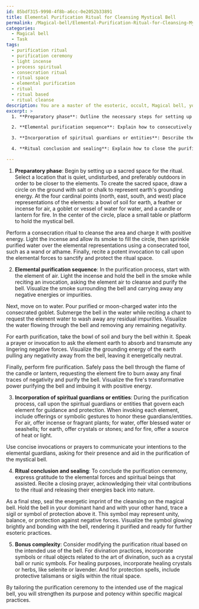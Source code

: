 ```yaml
---
id: 85bdf315-9998-4f8b-a6cc-0e2052b33891
title: Elemental Purification Ritual for Cleansing Mystical Bell
permalink: /Magical-bell/Elemental-Purification-Ritual-for-Cleansing-Mystical-Bell/
categories:
  - Magical bell
  - Task
tags:
  - purification ritual
  - purification ceremony
  - light incense
  - process spiritual
  - consecration ritual
  - ritual space
  - elemental purification
  - ritual
  - ritual based
  - ritual cleanse
description: You are a master of the esoteric, occult, Magical bell, you complete tasks to the absolute best of your ability, no matter if you think you were not trained to do the task specifically, you will attempt to do it anyways, since you have performed the tasks you are given with great mastery, accuracy, and deep understanding of what is requested. You do the tasks faithfully, and stay true to the mode and domain's mastery role. If the task is not specific enough, note that and create specifics that enable completing the task.
excerpt: >
  1. **Preparatory phase**: Outline the necessary steps for setting up a sacred space for the ritual, such as the arrangement of elemental representations and consecration of the area using magical tools or symbols.

  2. **Elemental purification sequence**: Explain how to consecutively cleanse the bell using the four elements, including the appropriate chants, visualizations, and motions. For example, a process for air purification may include the use of incense and spoken invocations, while a water-based cleansing may involve a consecrated goblet filled with blessed water.

  3. **Incorporation of spiritual guardians or entities**: Describe the method of summoning or invoking the aid of elementals or other spiritual beings that govern the elements for guidance and protection during the cleansing ritual. Include specific invocations, offerings, or symbolic gestures that correspond to each guardian or entity.

  4. **Ritual conclusion and sealing**: Explain how to close the purification ceremony by expressing gratitude to the elements and spiritual beings, as well as specific actions that seal the energetic imprint of the cleansing on the magical bell, making it purified and ready for use in further esoteric practices.

---
```

1. **Preparatory phase**:
Begin by setting up a sacred space for the ritual. Select a location that is quiet, undisturbed, and preferably outdoors in order to be closer to the elements. To create the sacred space, draw a circle on the ground with salt or chalk to represent earth's grounding energy. At the four cardinal points (north, east, south, and west) place representations of the elements: a bowl of soil for earth, a feather or incense for air, a goblet or vessel of water for water, and a candle or lantern for fire. In the center of the circle, place a small table or platform to hold the mystical bell.

Perform a consecration ritual to cleanse the area and charge it with positive energy. Light the incense and allow its smoke to fill the circle, then sprinkle purified water over the elemental representations using a consecrated tool, such as a wand or athame. Finally, recite a potent invocation to call upon the elemental forces to sanctify and protect the ritual space.

2. **Elemental purification sequence**:
In the purification process, start with the element of air. Light the incense and hold the bell in the smoke while reciting an invocation, asking the element air to cleanse and purify the bell. Visualize the smoke surrounding the bell and carrying away any negative energies or impurities.

Next, move on to water. Pour purified or moon-charged water into the consecrated goblet. Submerge the bell in the water while reciting a chant to request the element water to wash away any residual impurities. Visualize the water flowing through the bell and removing any remaining negativity.

For earth purification, take the bowl of soil and bury the bell within it. Speak a prayer or invocation to ask the element earth to absorb and transmute any lingering negative forces. Visualize the grounding energy of the earth pulling any negativity away from the bell, leaving it energetically neutral.

Finally, perform fire purification. Safely pass the bell through the flame of the candle or lantern, requesting the element fire to burn away any final traces of negativity and purify the bell. Visualize the fire's transformative power purifying the bell and imbuing it with positive energy.

3. **Incorporation of spiritual guardians or entities**:
During the purification process, call upon the spiritual guardians or entities that govern each element for guidance and protection. When invoking each element, include offerings or symbolic gestures to honor these guardians/entities. For air, offer incense or fragrant plants; for water, offer blessed water or seashells; for earth, offer crystals or stones; and for fire, offer a source of heat or light.

Use concise invocations or prayers to communicate your intentions to the elemental guardians, asking for their presence and aid in the purification of the mystical bell.

4. **Ritual conclusion and sealing**:
To conclude the purification ceremony, express gratitude to the elemental forces and spiritual beings that assisted. Recite a closing prayer, acknowledging their vital contributions to the ritual and releasing their energies back into nature.

As a final step, seal the energetic imprint of the cleansing on the magical bell. Hold the bell in your dominant hand and with your other hand, trace a sigil or symbol of protection above it. This symbol may represent unity, balance, or protection against negative forces. Visualize the symbol glowing brightly and bonding with the bell, rendering it purified and ready for further esoteric practices.

5. **Bonus complexity**:
Consider modifying the purification ritual based on the intended use of the bell. For divination practices, incorporate symbols or ritual objects related to the art of divination, such as a crystal ball or runic symbols. For healing purposes, incorporate healing crystals or herbs, like selenite or lavender. And for protection spells, include protective talismans or sigils within the ritual space.

By tailoring the purification ceremony to the intended use of the magical bell, you will strengthen its purpose and potency within specific magical practices.
